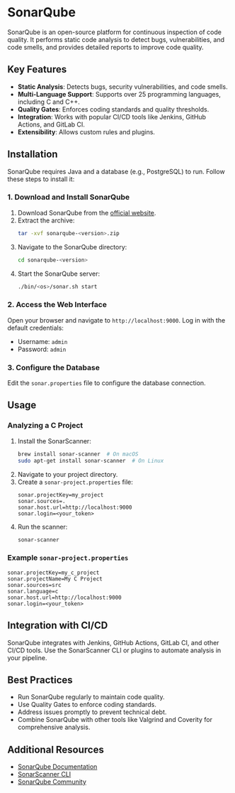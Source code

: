 # SonarQube

SonarQube is an open-source platform for continuous inspection of code quality. It performs static code analysis to detect bugs, vulnerabilities, and code smells, and provides detailed reports to improve code quality.

## Key Features
- **Static Analysis**: Detects bugs, security vulnerabilities, and code smells.
- **Multi-Language Support**: Supports over 25 programming languages, including C and C++.
- **Quality Gates**: Enforces coding standards and quality thresholds.
- **Integration**: Works with popular CI/CD tools like Jenkins, GitHub Actions, and GitLab CI.
- **Extensibility**: Allows custom rules and plugins.

## Installation
SonarQube requires Java and a database (e.g., PostgreSQL) to run. Follow these steps to install it:

### 1. **Download and Install SonarQube**
1. Download SonarQube from the [official website](https://www.sonarqube.org/downloads/).
2. Extract the archive:
   ```bash
   tar -xvf sonarqube-<version>.zip
   ```
3. Navigate to the SonarQube directory:
   ```bash
   cd sonarqube-<version>
   ```
4. Start the SonarQube server:
   ```bash
   ./bin/<os>/sonar.sh start
   ```

### 2. **Access the Web Interface**
Open your browser and navigate to `http://localhost:9000`. Log in with the default credentials:
- Username: `admin`
- Password: `admin`

### 3. **Configure the Database**
Edit the `sonar.properties` file to configure the database connection.

## Usage

### Analyzing a C Project
1. Install the SonarScanner:
   ```bash
   brew install sonar-scanner  # On macOS
   sudo apt-get install sonar-scanner  # On Linux
   ```
2. Navigate to your project directory.
3. Create a `sonar-project.properties` file:
   ```properties
   sonar.projectKey=my_project
   sonar.sources=.
   sonar.host.url=http://localhost:9000
   sonar.login=<your_token>
   ```
4. Run the scanner:
   ```bash
   sonar-scanner
   ```

### Example `sonar-project.properties`
```properties
sonar.projectKey=my_c_project
sonar.projectName=My C Project
sonar.sources=src
sonar.language=c
sonar.host.url=http://localhost:9000
sonar.login=<your_token>
```

## Integration with CI/CD
SonarQube integrates with Jenkins, GitHub Actions, GitLab CI, and other CI/CD tools. Use the SonarScanner CLI or plugins to automate analysis in your pipeline.

## Best Practices
- Run SonarQube regularly to maintain code quality.
- Use Quality Gates to enforce coding standards.
- Address issues promptly to prevent technical debt.
- Combine SonarQube with other tools like Valgrind and Coverity for comprehensive analysis.

## Additional Resources
- [SonarQube Documentation](https://docs.sonarqube.org/)
- [SonarScanner CLI](https://docs.sonarqube.org/latest/analysis/scan/sonarscanner/)
- [SonarQube Community](https://community.sonarsource.com/)